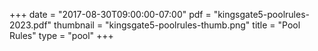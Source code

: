 +++
date = "2017-08-30T09:00:00-07:00"
pdf = "kingsgate5-poolrules-2023.pdf"
thumbnail = "kingsgate5-poolrules-thumb.png"
title = "Pool Rules"
type = "pool"
+++

